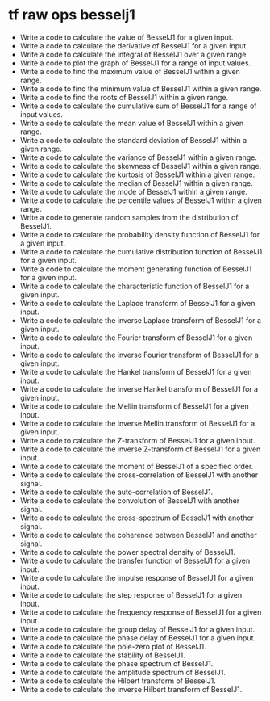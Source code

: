 # tf raw ops besselj1

- Write a code to calculate the value of BesselJ1 for a given input.
- Write a code to calculate the derivative of BesselJ1 for a given input.
- Write a code to calculate the integral of BesselJ1 over a given range.
- Write a code to plot the graph of BesselJ1 for a range of input values.
- Write a code to find the maximum value of BesselJ1 within a given range.
- Write a code to find the minimum value of BesselJ1 within a given range.
- Write a code to find the roots of BesselJ1 within a given range.
- Write a code to calculate the cumulative sum of BesselJ1 for a range of input values.
- Write a code to calculate the mean value of BesselJ1 within a given range.
- Write a code to calculate the standard deviation of BesselJ1 within a given range.
- Write a code to calculate the variance of BesselJ1 within a given range.
- Write a code to calculate the skewness of BesselJ1 within a given range.
- Write a code to calculate the kurtosis of BesselJ1 within a given range.
- Write a code to calculate the median of BesselJ1 within a given range.
- Write a code to calculate the mode of BesselJ1 within a given range.
- Write a code to calculate the percentile values of BesselJ1 within a given range.
- Write a code to generate random samples from the distribution of BesselJ1.
- Write a code to calculate the probability density function of BesselJ1 for a given input.
- Write a code to calculate the cumulative distribution function of BesselJ1 for a given input.
- Write a code to calculate the moment generating function of BesselJ1 for a given input.
- Write a code to calculate the characteristic function of BesselJ1 for a given input.
- Write a code to calculate the Laplace transform of BesselJ1 for a given input.
- Write a code to calculate the inverse Laplace transform of BesselJ1 for a given input.
- Write a code to calculate the Fourier transform of BesselJ1 for a given input.
- Write a code to calculate the inverse Fourier transform of BesselJ1 for a given input.
- Write a code to calculate the Hankel transform of BesselJ1 for a given input.
- Write a code to calculate the inverse Hankel transform of BesselJ1 for a given input.
- Write a code to calculate the Mellin transform of BesselJ1 for a given input.
- Write a code to calculate the inverse Mellin transform of BesselJ1 for a given input.
- Write a code to calculate the Z-transform of BesselJ1 for a given input.
- Write a code to calculate the inverse Z-transform of BesselJ1 for a given input.
- Write a code to calculate the moment of BesselJ1 of a specified order.
- Write a code to calculate the cross-correlation of BesselJ1 with another signal.
- Write a code to calculate the auto-correlation of BesselJ1.
- Write a code to calculate the convolution of BesselJ1 with another signal.
- Write a code to calculate the cross-spectrum of BesselJ1 with another signal.
- Write a code to calculate the coherence between BesselJ1 and another signal.
- Write a code to calculate the power spectral density of BesselJ1.
- Write a code to calculate the transfer function of BesselJ1 for a given input.
- Write a code to calculate the impulse response of BesselJ1 for a given input.
- Write a code to calculate the step response of BesselJ1 for a given input.
- Write a code to calculate the frequency response of BesselJ1 for a given input.
- Write a code to calculate the group delay of BesselJ1 for a given input.
- Write a code to calculate the phase delay of BesselJ1 for a given input.
- Write a code to calculate the pole-zero plot of BesselJ1.
- Write a code to calculate the stability of BesselJ1.
- Write a code to calculate the phase spectrum of BesselJ1.
- Write a code to calculate the amplitude spectrum of BesselJ1.
- Write a code to calculate the Hilbert transform of BesselJ1.
- Write a code to calculate the inverse Hilbert transform of BesselJ1.